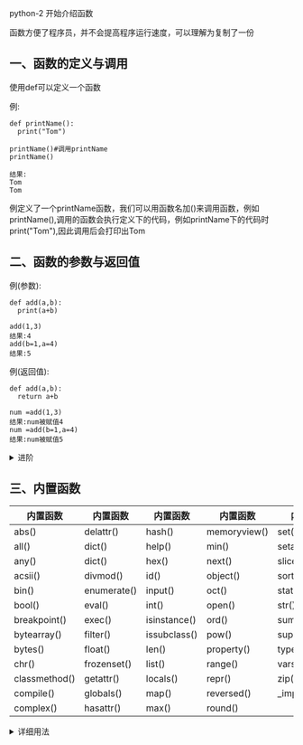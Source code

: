 python-2 开始介绍函数

函数方便了程序员，并不会提高程序运行速度，可以理解为复制了一份
## 一、函数的定义与调用
使用def可以定义一个函数

例:

    def printName():
      print("Tom")
    
    printName()#调用printName
    printName()
    
    结果:
    Tom
    Tom
例定义了一个printName函数，我们可以用函数名加()来调用函数，例如printName(),调用的函数会执行定义下的代码，例如printName下的代码时print("Tom"),因此调用后会打印出Tom

## 二、函数的参数与返回值

例(参数):

    def add(a,b):
      print(a+b)
    
    add(1,3)
    结果:4
    add(b=1,a=4)
    结果:5
    
例(返回值):

    def add(a,b):
      return a+b
    
    num =add(1,3)
    结果:num被赋值4
    num =add(b=1,a=4)
    结果:num被赋值5
    
<details><summary>进阶</summary>
<p>
1.我们在定义时，也可以给函数提前赋值，来加强函数的兼容性
<a href="https://github.com/3114aaa/Python-2/blob/main/code/def1.py">代码参考</a>
</p>
<p>。。。</p>
</details>


## 三、内置函数
|内置函数|内置函数|内置函数|内置函数|内置函数|
|-----|---------|------|------------|-----
|abs()|delattr()|hash()|memoryview()|set()
|all()|dict()|help()|min()|setattr()
|any()|dict()|hex()|next()|slice()
|acsii()|divmod()|id()|object()|sorted()
|bin()|enumerate()|input()|oct()|staticmethod()
|bool()|eval()|int()|open()|str()
|breakpoint()|exec()|isinstance()|ord()|sum()
|bytearray()|filter()|issubclass()|pow()|super()
|bytes()|float()|len()|property()|type()
|chr()|frozenset()|list()|range()|vars()
|classmethod()|getattr()|locals()|repr()|zip()
|compile()|globals()|map()|reversed()|\_import\_()
|complex()|hasattr()|max()|round()|
<details><summary>详细用法</summary>
<b>算术函数</b>
<table>
    <tr>
        <td>函数名</td>
        <td>作用</td>
        <td>用法</td>
        <td>结果</td>
    </tr>
    <tr>
        <td>abs()</td>
        <td>绝对值</td>
        <td>abs(-2)</td>
        <td>-2</td>
    </tr>
    <tr>
        <td>divmod()</td>
        <td>取商取余</td>
        <td>divmod(10,3)</td>
        <td>(3,1)</td>
    </tr>
    <tr>
        <td>max()</td>
        <td>取最大值</td>
        <td>max(1,2,3)</td>
        <td>3</td>
    </tr>
    <tr>
        <td>min()</td>
        <td>取最小值</td>
        <td>min(1,2,3)</td>
        <td>1</td>
    </tr>
    <tr>
        <td>pow()</td>
        <td>幂的运算</td>
        <td>pow(2,4)</td>
        <td>16</td>
    </tr>
    <tr>
        <td>round()</td>
        <td>四舍五入</td>
        <td>round(3.14),round(3.14,1)</td>
        <td>3,3.1</td>
    </tr>
    <tr>
        <td>sum()</td>
        <td>求和</td>
        <td>sum((1,2,3)),sum([1,2,3]),sum((1,2,3),-6)</td>
        <td>6,6,0</td>
    </tr>
    
</table>
</details>
